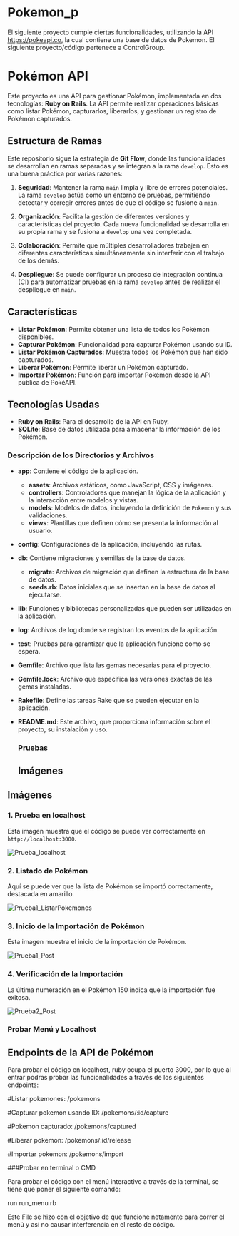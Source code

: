 # Pokemon_p
El siguiente proyecto cumple ciertas funcionalidades, utilizando la API https://pokeapi.co, la cual contiene una base de datos de Pokemon. El siguiente proyecto/código pertenece a ControlGroup.

# Pokémon API

Este proyecto es una API para gestionar Pokémon, implementada en dos tecnologías: **Ruby on Rails**. La API permite realizar operaciones básicas como listar Pokémon, capturarlos, liberarlos, y gestionar un registro de Pokémon capturados.

## Estructura de Ramas

Este repositorio sigue la estrategia de **Git Flow**, donde las funcionalidades se desarrollan en ramas separadas y se integran a la rama `develop`. Esto es una buena práctica por varias razones:

1. **Seguridad**: Mantener la rama `main` limpia y libre de errores potenciales. La rama `develop` actúa como un entorno de pruebas, permitiendo detectar y corregir errores antes de que el código se fusione a `main`.

2. **Organización**: Facilita la gestión de diferentes versiones y características del proyecto. Cada nueva funcionalidad se desarrolla en su propia rama y se fusiona a `develop` una vez completada.

3. **Colaboración**: Permite que múltiples desarrolladores trabajen en diferentes características simultáneamente sin interferir con el trabajo de los demás. 

4. **Despliegue**: Se puede configurar un proceso de integración continua (CI) para automatizar pruebas en la rama `develop` antes de realizar el despliegue en `main`.

## Características

- **Listar Pokémon**: Permite obtener una lista de todos los Pokémon disponibles.
- **Capturar Pokémon**: Funcionalidad para capturar Pokémon usando su ID.
- **Listar Pokémon Capturados**: Muestra todos los Pokémon que han sido capturados.
- **Liberar Pokémon**: Permite liberar un Pokémon capturado.
- **Importar Pokémon**: Función para importar Pokémon desde la API pública de PokéAPI.

## Tecnologías Usadas

- **Ruby on Rails**: Para el desarrollo de la API en Ruby.
- **SQLite**: Base de datos utilizada para almacenar la información de los Pokémon.

### Descripción de los Directorios y Archivos

- **app**: Contiene el código de la aplicación.
  - **assets**: Archivos estáticos, como JavaScript, CSS y imágenes.
  - **controllers**: Controladores que manejan la lógica de la aplicación y la interacción entre modelos y vistas.
  - **models**: Modelos de datos, incluyendo la definición de `Pokemon` y sus validaciones.
  - **views**: Plantillas que definen cómo se presenta la información al usuario.

- **config**: Configuraciones de la aplicación, incluyendo las rutas.

- **db**: Contiene migraciones y semillas de la base de datos.
  - **migrate**: Archivos de migración que definen la estructura de la base de datos.
  - **seeds.rb**: Datos iniciales que se insertan en la base de datos al ejecutarse.

- **lib**: Funciones y bibliotecas personalizadas que pueden ser utilizadas en la aplicación.

- **log**: Archivos de log donde se registran los eventos de la aplicación.

- **test**: Pruebas para garantizar que la aplicación funcione como se espera.

- **Gemfile**: Archivo que lista las gemas necesarias para el proyecto.

- **Gemfile.lock**: Archivo que especifica las versiones exactas de las gemas instaladas.

- **Rakefile**: Define las tareas Rake que se pueden ejecutar en la aplicación.

- **README.md**: Este archivo, que proporciona información sobre el proyecto, su instalación y uso.

  ### Pruebas

  ## Imágenes

## Imágenes

### 1. Prueba en localhost

Esta imagen muestra que el código se puede ver correctamente en `http://localhost:3000`.

![Prueba_localhost](https://github.com/rescue98/pokemon_p/blob/develop/imagenes/Prueba_localhost.png?raw=true)

### 2. Listado de Pokémon

Aquí se puede ver que la lista de Pokémon se importó correctamente, destacada en amarillo.

![Prueba1_ListarPokemones](https://github.com/rescue98/pokemon_p/blob/develop/imagenes/Prueba1_ListarPokemones.png?raw=true)

### 3. Inicio de la Importación de Pokémon

Esta imagen muestra el inicio de la importación de Pokémon.

![Prueba1_Post](https://github.com/rescue98/pokemon_p/blob/develop/imagenes/Prueba1_Post.png?raw=true)

### 4. Verificación de la Importación

La última numeración en el Pokémon 150 indica que la importación fue exitosa.

![Prueba2_Post](https://github.com/rescue98/pokemon_p/blob/develop/imagenes/Prueba2_Post.png?raw=true)

### Probar Menú y Localhost

## Endpoints de la API de Pokémon

Para probar el código en localhost, ruby ocupa el puerto 3000, por lo que al entrar podras probar las funcionalidades a través de los siguientes endpoints:

#Listar pokemones: /pokemons

#Capturar pokemón usando ID: /pokemons/:id/capture

#Pokemon capturado: /pokemons/captured

#Liberar pokemon: /pokemons/:id/release

#Importar pokemon: /pokemons/import

###Probar en terminal o CMD

Para probar el código con el menú interactivo a través de la terminal, se tiene que poner el siguiente comando:

run run_menu rb

Este File se hizo con el objetivo de que funcione netamente para correr el menú y así no causar interferencia en el resto de código.

